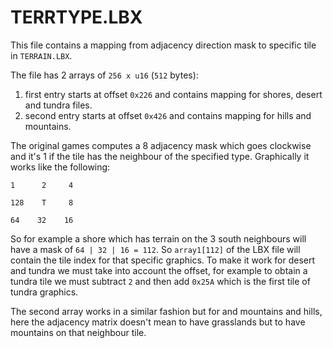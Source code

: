 # TERRTYPE.LBX

This file contains a mapping from adjacency direction mask to specific tile in `TERRAIN.LBX`.

The file has 2 arrays of `256 x u16` (`512` bytes):

1. first entry starts at offset `0x226` and contains mapping for shores, desert and tundra files.
2. second entry starts at offset `0x426` and contains mapping for hills and mountains.

The original games computes a 8 adjacency mask which goes clockwise and it's 1 if the tile has the neighbour of the specified type. Graphically it works like the following:

    1      2     4
    
    128    T     8
    
    64    32    16

So for example a shore which has terrain on the 3 south neighbours will have a mask of `64 | 32 | 16 = 112`. So `array1[112]` of the LBX file will contain the tile index for that specific graphics. To make it work for desert and tundra we must take into account the offset, for example to obtain a tundra tile we must subtract `2` and then add `0x25A` which is the first tile of tundra graphics.

The second array works in a similar fashion but for and mountains and hills, here the adjacency matrix doesn't mean to have grasslands but to have mountains on that neighbour tile.

